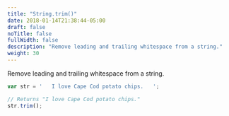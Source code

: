 ```yaml
---
title: "String.trim()"
date: 2018-01-14T21:38:44-05:00
draft: false
noTitle: false
fullWidth: false
description: "Remove leading and trailing whitespace from a string."
weight: 30
---
```


Remove leading and trailing whitespace from a string.

```javascript
var str = '   I love Cape Cod potato chips.   ';

// Returns "I love Cape Cod potato chips."
str.trim();
```